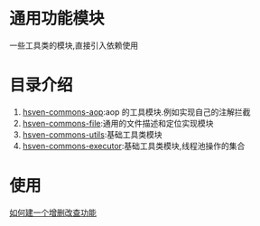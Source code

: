 # 通用功能模块
一些工具类的模块,直接引入依赖使用
# 目录介绍
1. [hsven-commons-aop](hsven-commons-aop):aop 的工具模块.例如实现自己的注解拦截
1. [hsven-commons-file](hsven-commons-file):通用的文件描述和定位实现模块
1. [hsven-commons-utils](hsven-commons-utils):基础工具类模块
1. [hsven-commons-executor](hsven-commons-executor):基础工具类模块,线程池操作的集合

# 使用
[如何建一个增删改查功能](create-crud.md)